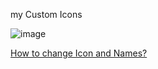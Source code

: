 my Custom Icons

![image](https://user-images.githubusercontent.com/120102306/224538456-758a1d00-04c2-4b29-93bf-31234d8f6cc8.png)




[How to change Icon and Names? ](https://github.com/ExtremeDot/MSI-X570-GAMING-PLUS-Hackintosh-Working-EFI-OpenCore/wiki/How-to-Edit-OpenCore-Boot-Menu-Entries%3F-%5B-Os-Name,-Icon-and-Visibility%5D)
